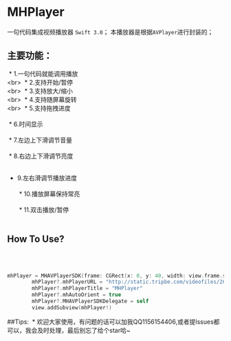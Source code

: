 
# MHPlayer
一句代码集成视频播放器 `Swift 3.0`；
本播放器是根据`AVPlayer`进行封装的；


## 主要功能：
  * 1.一句代码就能调用播放<br>\<br>
  * 2.支持开始/暂停<br>\<br>
  * 3.支持放大/缩小<br>\<br>
  * 4.支持随屏幕旋转<br>\<br>
  * 5.支持拖拽进度<br></br>
  * 6.时间显示<br></br>
  * 7.左边上下滑调节音量<br></br>
  * 8.右边上下滑调节亮度<br></br>
  * 9.左右滑调节播放进度<br></br>
  * 10.播放屏幕保持常亮<br></br>
  * 11.双击播放/暂停<br></br>

## How To Use?
<br></br>
```Swift
mhPlayer = MHAVPlayerSDK(frame: CGRect(x: 0, y: 40, width: view.frame.size.width, height: view.frame.size.width / 2))
        mhPlayer?.mhPlayerURL = "http://static.tripbe.com/videofiles/20121214/9533522808.f4v.mp4"
        mhPlayer?.mhPlayerTitle = "MHPlayer"
        mhPlayer?.mhAutoOrient = true
        mhPlayer?.MHAVPlayerSDKDelegate = self
        view.addSubview(mhPlayer!)
```
##Tips:
  * 欢迎大家使用，有问题的话可以加我QQ1156154406,或者提Issues都可以，我会及时处理，最后别忘了给个star哈~
